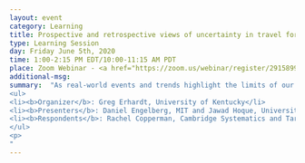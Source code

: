 ```yaml
---
layout: event
category: Learning
title: Prospective and retrospective views of uncertainty in travel forecasting
type: Learning Session
day: Friday June 5th, 2020
time: 1:00-2:15 PM EDT/10:00-11:15 AM PDT
place: Zoom Webinar - <a href="https://zoom.us/webinar/register/2915899415446/WN_Nr12HVE0TQe9GdQ3v1LwKA">Registration Now Open</a>
additional-msg:
summary:  "As real-world events and trends highlight the limits of our predictions, there is a growing recognition of the value of explicitly considering uncertainty in travel forecasting.  This webinar considers contrasting approaches to considering that uncertainty.  The prospective approach, presented by Mr. Daniel Engelberg, considers what may go wrong in travel forecasts and how those potential errors would affect the outcome.  The retrospective approach, presented by Mr. Hoque, considers what has gone wrong in past forecasts and how actual outcomes compare to those forecasts.  The output of both approaches is a range of forecasts that capture the expected uncertainty.  Following the presentations, Dr. Rachel Copperman and Ms. Tara Weidner will lead a discussion of the trade-offs and potential complementarity of these approaches.  
<ul>
<li><b>Organizer</b>: Greg Erhardt, University of Kentucky</li>
<li><b>Presenters</b>: Daniel Engelberg, MIT and Jawad Hoque, University of Kentucky</li>
<li><b>Respondents</b>: Rachel Copperman, Cambridge Systematics and Tara Weider, Oregon DOT</li>
</ul>
<p>
"
---
```

